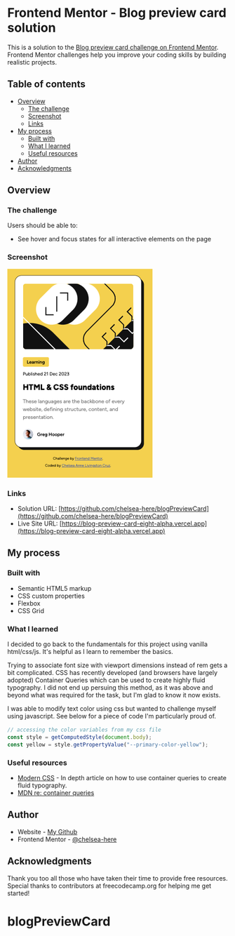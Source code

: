 # Frontend Mentor - Blog preview card solution

This is a solution to the [Blog preview card challenge on Frontend Mentor](https://www.frontendmentor.io/challenges/blog-preview-card-ckPaj01IcS). Frontend Mentor challenges help you improve your coding skills by building realistic projects.

## Table of contents

- [Overview](#overview)
  - [The challenge](#the-challenge)
  - [Screenshot](#screenshot)
  - [Links](#links)
- [My process](#my-process)
  - [Built with](#built-with)
  - [What I learned](#what-i-learned)
  - [Useful resources](#useful-resources)
- [Author](#author)
- [Acknowledgments](#acknowledgments)

## Overview

### The challenge

Users should be able to:

- See hover and focus states for all interactive elements on the page

### Screenshot

![screenshot of solution](./screenshot.png)

### Links

- Solution URL: [https://github.com/chelsea-here/blogPreviewCard](https://github.com/chelsea-here/blogPreviewCard)
- Live Site URL: [https://blog-preview-card-eight-alpha.vercel.app](https://blog-preview-card-eight-alpha.vercel.app)

## My process

### Built with

- Semantic HTML5 markup
- CSS custom properties
- Flexbox
- CSS Grid

### What I learned

I decided to go back to the fundamentals for this project using vanilla html/css/js. It's helpful as I learn to remember the basics.

Trying to associate font size with viewport dimensions instead of rem gets a bit complicated. CSS has recently developed (and browsers have largely adopted) Container Queries which can be used to create highly fluid typography. I did not end up persuing this method, as it was above and beyond what was required for the task, but I'm glad to know it now exists.

I was able to modify text color using css but wanted to challenge myself using javascript. See below for a piece of code I'm particularly proud of.

```js
// accessing the color variables from my css file
const style = getComputedStyle(document.body);
const yellow = style.getPropertyValue("--primary-color-yellow");
```

### Useful resources

- [Modern CSS](https://moderncss.dev/container-query-units-and-fluid-typography/) - In depth article on how to use container queries to create fluid typography.
- [MDN re: container queries](https://developer.mozilla.org/en-US/docs/Web/CSS/CSS_containment/Container_queries)

## Author

- Website - [My Github](https://github.com/chelsea-here)
- Frontend Mentor - [@chelsea-here](https://www.frontendmentor.io/profile/chelsea-here)

## Acknowledgments

Thank you too all those who have taken their time to provide free resources. Special thanks to contributors at freecodecamp.org for helping me get started!

# blogPreviewCard
